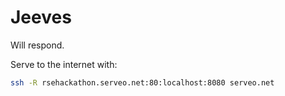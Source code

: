 # Jeeves

Will respond.

Serve to the internet with:

```bash
ssh -R rsehackathon.serveo.net:80:localhost:8080 serveo.net
```
